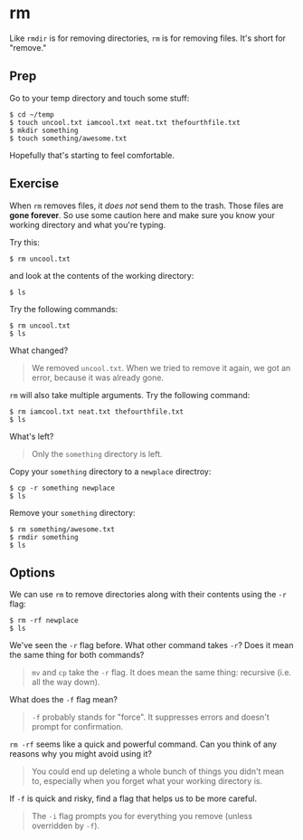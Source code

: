 # rm

Like `rmdir` is for removing directories, `rm` is for removing files. It's short
for "remove."

## Prep

Go to your temp directory and touch some stuff:
    
    $ cd ~/temp
    $ touch uncool.txt iamcool.txt neat.txt thefourthfile.txt
    $ mkdir something
    $ touch something/awesome.txt

Hopefully that's starting to feel comfortable.

## Exercise

When `rm` removes files, it *does not* send them to the trash. Those files are
**gone forever**. So use some caution here and make sure you know your working
directory and what you're typing.

Try this:

    $ rm uncool.txt

and look at the contents of the working directory:
    
    $ ls

Try the following commands:
    
    $ rm uncool.txt
    $ ls

What changed?

> We removed `uncool.txt`. When we tried to remove it again, we got an error, because it was already gone.

`rm` will also take multiple arguments. Try the following command:
    
    $ rm iamcool.txt neat.txt thefourthfile.txt
    $ ls

What's left?

> Only the `something` directory is left.

Copy your `something` directory to a `newplace` directroy:

    $ cp -r something newplace
    $ ls

Remove your `something` directory:

    $ rm something/awesome.txt
    $ rmdir something
    $ ls

## Options

We can use `rm` to remove directories along with their contents using the `-r`
flag:
    
    $ rm -rf newplace
    $ ls

We've seen the `-r` flag before. What other command takes `-r`? Does it mean the
same thing for both commands?

> `mv` and `cp` take the `-r` flag. It does mean the same thing: recursive (i.e. all the way down).

What does the `-f` flag mean?

> `-f` probably stands for "force". It suppresses errors and doesn't prompt for confirmation.

`rm -rf` seems like a quick and powerful command. Can you think of any reasons
why you might avoid using it?

> You could end up deleting a whole bunch of things you didn't mean to, especially when you forget what your working directory is.

If `-f` is quick and risky, find a flag that helps us to be more careful.

> The `-i` flag prompts you for everything you remove (unless overridden by `-f`).
